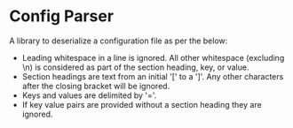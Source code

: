 # Config Parser  

A library to deserialize a configuration file as per the below:  

- Leading whitespace in a line is ignored. All other whitespace (excluding \n) is considered as part of the section heading, key, or value.  
- Section headings are text from an initial '[' to a ']'. Any other characters after the closing bracket will be ignored.  
- Keys and values are delimited by '='.  
- If key value pairs are provided without a section heading they are ignored.
